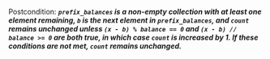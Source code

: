 Postcondition: ***`prefix_balances` is a non-empty collection with at least one element remaining, `b` is the next element in `prefix_balances`, and `count` remains unchanged unless `(x - b) % balance == 0` and `(x - b) // balance >= 0` are both true, in which case `count` is increased by 1. If these conditions are not met, `count` remains unchanged.***